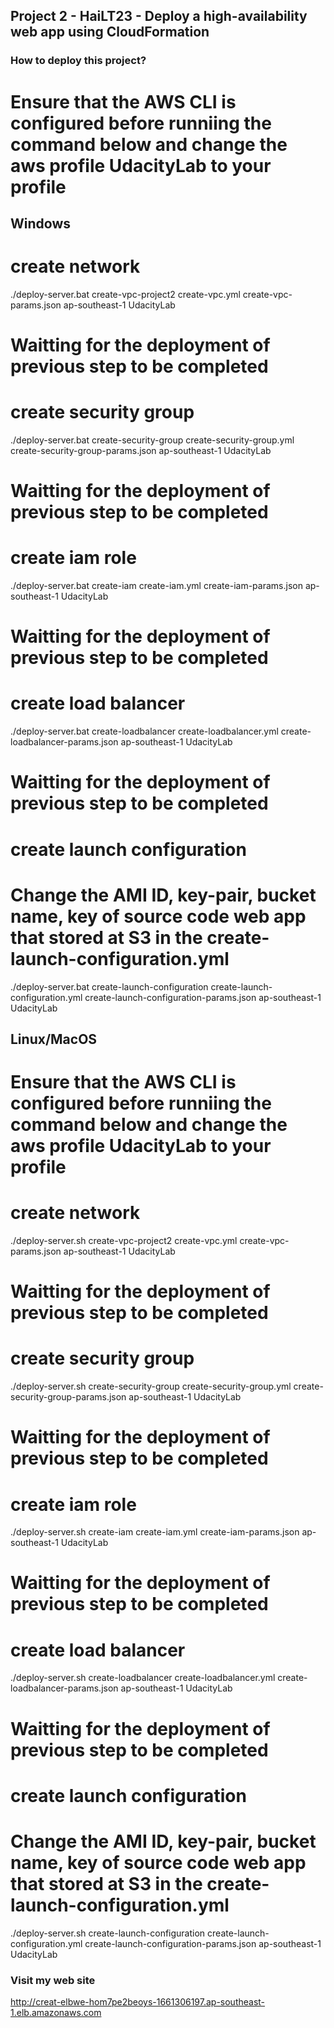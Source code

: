 ## Project 2 - HaiLT23 - Deploy a high-availability web app using CloudFormation
### How to deploy this project?
# Ensure that the AWS CLI is configured before runniing the command below and change the aws profile UdacityLab to your profile
## Windows
# create network
./deploy-server.bat create-vpc-project2 create-vpc.yml create-vpc-params.json ap-southeast-1 UdacityLab

# Waitting for the deployment of previous step to be completed
# create security group
./deploy-server.bat create-security-group create-security-group.yml create-security-group-params.json ap-southeast-1 UdacityLab

# Waitting for the deployment of previous step to be completed
# create iam role
./deploy-server.bat create-iam create-iam.yml create-iam-params.json ap-southeast-1 UdacityLab

# Waitting for the deployment of previous step to be completed
# create load balancer
./deploy-server.bat create-loadbalancer create-loadbalancer.yml create-loadbalancer-params.json ap-southeast-1 UdacityLab

# Waitting for the deployment of previous step to be completed
# create launch configuration
# Change the AMI ID, key-pair, bucket name, key of source code web app that stored at S3 in the create-launch-configuration.yml
./deploy-server.bat create-launch-configuration create-launch-configuration.yml create-launch-configuration-params.json ap-southeast-1 UdacityLab


## Linux/MacOS
# Ensure that the AWS CLI is configured before runniing the command below and change the aws profile UdacityLab to your profile
# create network
./deploy-server.sh create-vpc-project2 create-vpc.yml create-vpc-params.json ap-southeast-1 UdacityLab

# Waitting for the deployment of previous step to be completed
# create security group
./deploy-server.sh create-security-group create-security-group.yml create-security-group-params.json ap-southeast-1 UdacityLab

# Waitting for the deployment of previous step to be completed
# create iam role
./deploy-server.sh create-iam create-iam.yml create-iam-params.json ap-southeast-1 UdacityLab

# Waitting for the deployment of previous step to be completed
# create load balancer
./deploy-server.sh create-loadbalancer create-loadbalancer.yml create-loadbalancer-params.json ap-southeast-1 UdacityLab

# Waitting for the deployment of previous step to be completed
# create launch configuration
# Change the AMI ID, key-pair, bucket name, key of source code web app that stored at S3 in the create-launch-configuration.yml
./deploy-server.sh create-launch-configuration create-launch-configuration.yml create-launch-configuration-params.json ap-southeast-1 UdacityLab

### Visit my web site 
http://creat-elbwe-hom7pe2beoys-1661306197.ap-southeast-1.elb.amazonaws.com